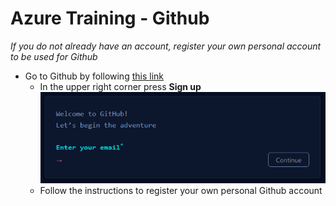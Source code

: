 # Azure Training - Github
_If you do not already have an account, register your own personal account to be used for Github_
* Go to Github by following [this link](https://github.com/)
  * In the upper right corner press  **Sign up**    
    ![](../img/Github-SignUp.png)
  * Follow the instructions to register your own personal Github account

